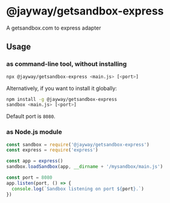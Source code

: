 # @jayway/getsandbox-express
A getsandbox.com to express adapter

## Usage

### as command-line tool, without installing

```bash
npx @jayway/getsandbox-express <main.js> [<port>]
```

Alternatively, if you want to install it globally:

```bash
npm install -g @jayway/getsandbox-express
sandbox <main.js> [<port>]
```

Default port is `8080`.

### as Node.js module

```js
const sandbox = require('@jayway/getsandbox-express')
const express = require('express')

const app = express()
sandbox.loadSandbox(app, __dirname + '/mysandbox/main.js')

const port = 8080
app.listen(port, () => {
  console.log(`Sandbox listening on port ${port}.`)
})
```
